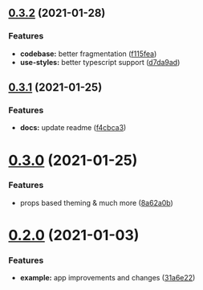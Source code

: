 ## [0.3.2](https://github.com/IdkMan2/react-native-styles/compare/v0.3.1...v0.3.2) (2021-01-28)


### Features

* **codebase:** better fragmentation ([f115fea](https://github.com/IdkMan2/react-native-styles/commit/f115fea24251e39ed55c9b4613751177eaab903b))
* **use-styles:** better typescript support ([d7da9ad](https://github.com/IdkMan2/react-native-styles/commit/d7da9ad50848c850f18227282c6d8f9c05f0b391))

## [0.3.1](https://github.com/IdkMan2/react-native-styles/compare/v0.3.0...v0.3.1) (2021-01-25)


### Features

* **docs:** update readme ([f4cbca3](https://github.com/IdkMan2/react-native-styles/commit/f4cbca330745f4054d3725df48410121367a2a35))

# [0.3.0](https://github.com/IdkMan2/react-native-styles/compare/v0.2.0...v0.3.0) (2021-01-25)


### Features

* props based theming & much more ([8a62a0b](https://github.com/IdkMan2/react-native-styles/commit/8a62a0b74bfb0f7d0625b74c96e770e7ed115ed0))



# [0.2.0](https://github.com/IdkMan2/react-native-styles/compare/v0.2.0...v0.3.0) (2021-01-03)


### Features

* **example:** app improvements and changes ([31a6e22](https://github.com/IdkMan2/react-native-styles/commit/31a6e22f3849e5d9402583682cafe8f5ca34e96a))

